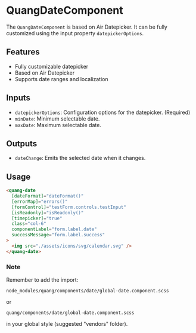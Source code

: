 # QuangDateComponent

The `QuangDateComponent` is based on Air Datepicker. It can be fully customized using the input property `datepickerOptions`.

## Features
- Fully customizable datepicker
- Based on Air Datepicker
- Supports date ranges and localization

## Inputs
- `datepickerOptions`: Configuration options for the datepicker. (Required)
- `minDate`: Minimum selectable date.
- `maxDate`: Maximum selectable date.

## Outputs
- `dateChange`: Emits the selected date when it changes.

## Usage
```html
<quang-date
  [dateFormat]="dateFormat()"
  [errorMap]="errors()"
  [formControl]="testForm.controls.testInput"
  [isReadonly]="isReadonly()"
  [timepicker]="true"
  class="col-6"
  componentLabel="form.label.date"
  successMessage="form.label.success"
>
  <img src="./assets/icons/svg/calendar.svg" />
</quang-date>
```

### Note
Remember to add the import:

`node_modules/quang/components/date/global-date.component.scss`

or

`quang/components/date/global-date.component.scss`

in your global style (suggested "vendors" folder).
